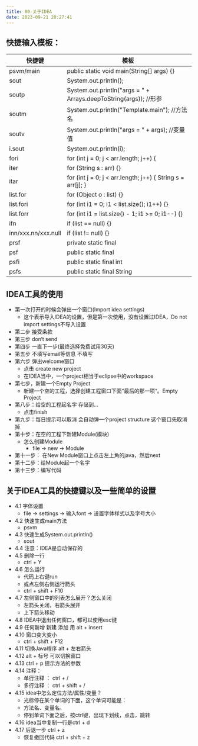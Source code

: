 ```yaml
---
title: 00-关于IDEA
date: 2023-09-21 20:27:41
---
```


## 快捷输入模板：

| 快捷键                 | 模板                                                              |
|---------------------|-----------------------------------------------------------------|
| psvm/main           | public static void main(String[] args) {}                       |
| sout                | System.out.println();                                           |
| soutp               | System.out.println("args = " + Arrays.deepToString(args)); //形参 |
| soutm               | System.out.println("Template.main"); //方法名                      |
| soutv               | System.out.println("args = " + args); //变量值                     |
| i.sout              | System.out.println(i);                                          |
| fori                | for (int j = 0; j < arr.length; j++) {                          |
| iter                | for (String s : arr) {}                                         |
| itar                | for (int j = 0; j < arr.length; j++) { String s = arr[j]; }     |
| list.for            | for (Object o : list) {}                                        |
| list.fori           | for (int i1 = 0; i1 < list.size(); i1++) {}                     |
| list.forr           | for (int i1 = list.size() - 1; i1 >= 0; i1--) {}                |
| ifn                 | if (list == null) {}                                            |
| inn/xxx.nn/xxx.null | if (list != null) {}                                            |
| prsf                | private static final                                            |
| psf                 | public static final                                             |
| psfi                | public static final int                                         |
| psfs                | public static final String                                      |

## IDEA工具的使用

- 第一次打开的时候会弹出一个窗口(Import idea settings)
  - 这个表示导入IDEA的设置，但是第一次使用，没有设置过IDEA，Do not import settings不导入设置
- 第二步 接受条款
- 第三步 don‘t send
- 第四步 一直下一步(最终选择免费试用30天)
- 第五步 不填写email等信息 不填写
- 第六步 弹出welcome窗口
  - 点击 create new project
  - 在IDEA当中，一个project相当于eclipse中的workspace
- 第七步，新建一个Empty Project
  - 新建一个空的工程，选择创建工程窗口下面“最后的那一项“。Empty Project
- 第八步：给空的工程起名字 存储到...
  - 点击finish
- 第九步：每日提示可以取消 会自动弹一个project structure 这个窗口先取消掉
- 第十步：在空的工程下新建Module(模块)
  - 怎么创建Module
    - file -> new -> Module
- 第十一步： 在New Module窗口上点击左上角的java，然后next
- 第十二步：给Module起一个名字
- 第十三步：编写代码

## 关于IDEA工具的快捷键以及一些简单的设置

- 4.1 字体设置
  - file -> settings -> 输入font -> 设置字体样式以及字号大小
- 4.2 快速生成main方法
  - psvm
- 4.3 快速生成System.out.println()
  - sout
- 4.4 注意：IDEA是自动保存的
- 4.5 删除一行
  - ctrl + Y
- 4.6 怎么运行
  - 代码上右键run
  - 或点左侧右侧运行箭头
  - ctrl + shift + F10
- 4.7 左侧窗口中的列表怎么展开？怎么关闭
  - 左箭头关闭，右箭头展开
  - 上下箭头移动
- 4.8 IDEA中退出任何窗口，都可以使用esc键
- 4.9 任何新增 新建 添加 用 alt + insert
- 4.10 窗口变大变小
  - ctrl + shift + F12
- 4.11 切换Java程序 alt + 左右箭头
- 4.12 alt + 标号 可以切换窗口
- 4.13 ctrl + p 提示方法的参数
- 4.14 注释：
  - 单行注释 ： ctrl + /
  - 多行注释 ： ctrl + shift + /
- 4.15 idea中怎么定位方法/属性/变量？
  - 光标停在某个单词的下面，这个单词可能是：
  - 方法名、变量名、
  - 停到单词下面之后，按ctrl键，出现下划线，点击，跳转
- 4.16 idea当中复制一行是ctrl + d
- 4.17 后退一步 ctrl + z
  - 恢复撤回代码 ctrl + shift + z
